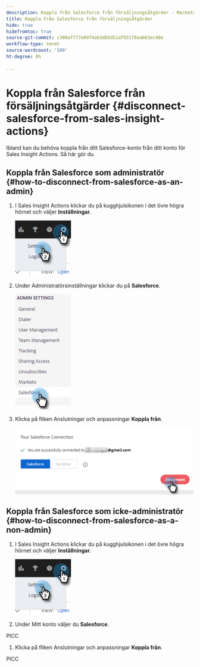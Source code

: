 ```yaml
---
description: Koppla från Salesforce från försäljningsåtgärder - Marketo Docs - produktdokumentation
title: Koppla från Salesforce från försäljningsåtgärder
hide: true
hidefromtoc: true
source-git-commit: c398aff77e09f4a63db5d51af55178aa663ec98e
workflow-type: tm+mt
source-wordcount: '109'
ht-degree: 0%

---
```


# Koppla från Salesforce från försäljningsåtgärder {#disconnect-salesforce-from-sales-insight-actions}

Ibland kan du behöva koppla från ditt Salesforce-konto från ditt konto för Sales Insight Actions. Så här gör du.

## Koppla från Salesforce som administratör {#how-to-disconnect-from-salesforce-as-an-admin}

1. I Sales Insight Actions klickar du på kugghjulsikonen i det övre högra hörnet och väljer **Inställningar**.

   ![](assets/disconnect-salesforce-from-sales-insight-actions-1.png)

1. Under Administratörsinställningar klickar du på **Salesforce**.

   ![](assets/disconnect-salesforce-from-sales-insight-actions-2.png)

1. Klicka på fliken Anslutningar och anpassningar **Koppla från**.

   ![](assets/disconnect-salesforce-from-sales-insight-actions-3.png)

## Koppla från Salesforce som icke-administratör {#how-to-disconnect-from-salesforce-as-a-non-admin}

1. I Sales Insight Actions klickar du på kugghjulsikonen i det övre högra hörnet och väljer **Inställningar**.

   ![](assets/disconnect-salesforce-from-sales-insight-actions-4.png)

1. Under Mitt konto väljer du **Salesforce**.

PICC

1. Klicka på fliken Anslutningar och anpassningar **Koppla från**.

PICC
